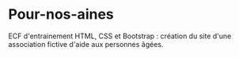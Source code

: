 # Pour-nos-aines

ECF d'entrainement HTML, CSS et Bootstrap : création du site d'une association fictive d'aide aux personnes âgées.
